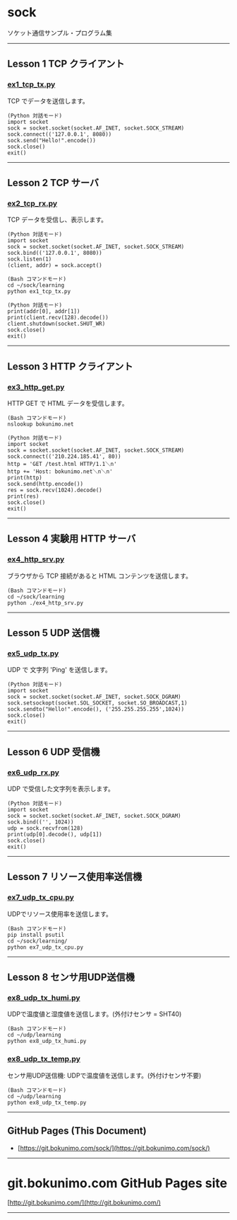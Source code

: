 # sock
ソケット通信サンプル・プログラム集

----------------------------------------------------------------
## Lesson 1 TCP クライアント

### [ex1_tcp_tx.py](learning/ex1_tcp_tx.py)  
TCP でデータを送信します。  

	(Python 対話モード)
	import socket
	sock = socket.socket(socket.AF_INET, socket.SOCK_STREAM)
	sock.connect(('127.0.0.1', 8080))
	sock.send("Hello!".encode())
	sock.close()
	exit()

----------------------------------------------------------------
## Lesson 2 TCP サーバ

### [ex2_tcp_rx.py](learning/ex2_tcp_rx.py)  
TCP データを受信し、表示します。  

	(Python 対話モード)
	import socket
	sock = socket.socket(socket.AF_INET, socket.SOCK_STREAM)
	sock.bind(('127.0.0.1', 8080))
	sock.listen(1)
	(client, addr) = sock.accept()

	(Bash コマンドモード)
	cd ~/sock/learning
	python ex1_tcp_tx.py

	(Python 対話モード)
	print(addr[0], addr[1])
	print(client.recv(128).decode())
	client.shutdown(socket.SHUT_WR)
	sock.close()
	exit()

----------------------------------------------------------------
## Lesson 3 HTTP クライアント

### [ex3_http_get.py](learning/ex3_http_get.py)  
HTTP GET で HTML データを受信します。  

	(Bash コマンドモード)
	nslookup bokunimo.net

	(Python 対話モード)
	import socket
	sock = socket.socket(socket.AF_INET, socket.SOCK_STREAM)
	sock.connect(('210.224.185.41', 80))
	http = 'GET /test.html HTTP/1.1＼n'
	http += 'Host: bokunimo.net＼n＼n'
	print(http)
	sock.send(http.encode())
	res = sock.recv(1024).decode()
	print(res)
	sock.close()
	exit()

----------------------------------------------------------------
## Lesson 4 実験用 HTTP サーバ

### [ex4_http_srv.py](learning/ex4_http_srv.py)  
ブラウザから TCP 接続があると HTML コンテンツを送信します。  

	(Bash コマンドモード)
	cd ~/sock/learning
	python ./ex4_http_srv.py

----------------------------------------------------------------
## Lesson 5 UDP 送信機

### [ex5_udp_tx.py](learning/ex5_udp_tx.py)  
UDP で 文字列 'Ping' を送信します。  

	(Python 対話モード)
	import socket
	sock = socket.socket(socket.AF_INET, socket.SOCK_DGRAM)
	sock.setsockopt(socket.SOL_SOCKET, socket.SO_BROADCAST,1)
	sock.sendto("Hello!".encode(), ('255.255.255.255',1024))
	sock.close()
	exit()

----------------------------------------------------------------
## Lesson 6 UDP 受信機

### [ex6_udp_rx.py](learning/ex6_udp_rx.py)  
UDP で受信した文字列を表示します。  

	(Python 対話モード)
	import socket
	sock = socket.socket(socket.AF_INET, socket.SOCK_DGRAM)
	sock.bind(('', 1024))
	udp = sock.recvfrom(128)
	print(udp[0].decode(), udp[1])
	sock.close()
	exit()

----------------------------------------------------------------
## Lesson 7 リソース使用率送信機

### [ex7_udp_tx_cpu.py](learning/ex7_udp_tx_cpu.py)  
UDPでリソース使用率を送信します。  

	(Bash コマンドモード)
	pip install psutil
	cd ~/sock/learning/
	python ex7_udp_tx_cpu.py

----------------------------------------------------------------
## Lesson 8 センサ用UDP送信機

### [ex8_udp_tx_humi.py](learning/ex8_udp_tx_humi.py)  
UDPで温度値と湿度値を送信します。(外付けセンサ = SHT40)  

	(Bash コマンドモード)
	cd ~/udp/learning
	python ex8_udp_tx_humi.py

### [ex8_udp_tx_temp.py](learning/ex8_udp_tx_temp.py)  
センサ用UDP送信機: UDPで温度値を送信します。(外付けセンサ不要)  

	(Bash コマンドモード)
	cd ~/udp/learning
	python ex8_udp_tx_temp.py

----------------------------------------------------------------
## GitHub Pages (This Document)
* [https://git.bokunimo.com/sock/](https://git.bokunimo.com/sock/)  

----------------------------------------------------------------
# git.bokunimo.com GitHub Pages site
[http://git.bokunimo.com/](http://git.bokunimo.com/)  

----------------------------------------------------------------
